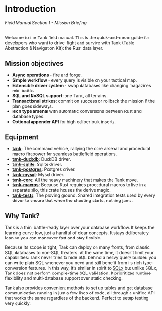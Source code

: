 # Introduction
###### *Field Manual Section 1* - Mission Briefing
Welcome to the Tank field manual. This is the quick-and-mean guide for developers who want to drive, fight and survive with Tank (Table Abstraction & Navigation Kit): the Rust data layer.

## Mission objectives
- **Async operations** - fire and forget.
- **Simple workflow** - every query is visible on your tactical map.
- **Extensible driver system** - swap databases like changing magazines mid-battle.
- **SQL and NoSQL support**: one Tank, all terrains.
- **Transactional strikes**: commit on success or rollback the mission if the plan goes sideways.
- **Rich type arsenal** with automatic conversions between Rust and database types.
- **Optional appender API** for high caliber bulk inserts.

## Equipment
- [**tank**](https://crates.io/crates/tank): The command vehicle, rallying the core arsenal and procedural macro firepower for seamless battlefield operations.
- [**tank-duckdb**](https://crates.io/crates/tank-duckdb): DuckDB driver.
- [**tank-sqlite**](https://crates.io/crates/tank-sqlite): Sqlite driver.
- [**tank-postgres**](https://crates.io/crates/tank-postgres): Postgres driver.
- [**tank-mysql**](https://crates.io/crates/tank-mysql): Mysql driver.
- [**tank-core**](https://crates.io/crates/tank-core): All the heavy machinery that makes the Tank move.
- [**tank-macros**](https://crates.io/crates/tank-macros): Because Rust requires procedural macros to live in a separate silo, this crate houses the derive magic.
- [**tank-tests**](https://crates.io/crates/tank-tests): The proving ground. Shared integration tests used by every driver to ensure that when the shooting starts, nothing jams.

## Why Tank?
Tank is a thin, battle-ready layer over your database workflow.
It keeps the learning curve low, just a handful of clear concepts. It stays deliberately lean so you can maneuver fast and stay flexible.

Because its scope is tight, Tank can deploy on many fronts, from classic SQL databases to non-SQL theaters. At the same time, it doesn’t limit your capabilities: Tank never tries to hide SQL behind a heavy query builder: you can write plain SQL whenever you need and still benefit from its rich type-conversion features. In this way, it’s similar in spirit to [SQLx](https://crates.io/crates/sqlx) but unlike SQLx, Tank does not perform compile-time SQL validation. It prioritizes runtime flexibility and multi-database support over static checking.

Tank also provides convenient methods to set up tables and get database communication running in just a few lines of code, all through a unified API that works the same regardless of the backend. Perfect to setup testing very quickly.
